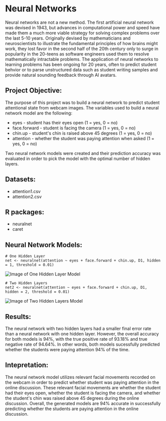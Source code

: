 # Neural Networks

Neural networks are not a new method. The first artificial neural network was devised in 1943, but advances in computational power and speed have made them a much more viable strategy for solving complex problems over the last 5-10 years. Originally devised by mathematicians and neuroscientists to illustrate the fundamental principles of how brains might work, they lost favor in the second half of the 20th century only to surge in popularity in the 20-teens as software engineers used them to resolve mathematically intractable problems. The application of neural networks to learning problems has been ongoing for 20 years, often to predict student behvior or to parse unstructured data such as student writing samples and provide natural sounding feedback through AI avatars.

## Project Objective:

The purpose of this project was to build a neural network to predict student attentional state from webcam images. The variables used to build a neural network model are the following:
  * eyes - student has their eyes open (1 = yes, 0 = no)
  * face.forward - student is facing the camera (1 = yes, 0 = no)
  * chin.up - student's chin is raised above 45 degrees (1 = yes, 0 = no)
  * attention - whether the student was paying attention when asked (1 = yes, 0 = no)

Two neural network models were created and their prediction accuracy was evaluated in order to pick the model with the optimal number of hidden layers.  

## Datasets:

* attention1.csv
* attention2.csv

## R packages:

* neuralnet
* caret

## Neural Network Models:

```
# One Hidden Layer
net <- neuralnet(attention ~ eyes + face.forward + chin.up, D1, hidden = 1, threshold = 0.01)
```
![Image of One Hidden Layer Model](https://github.com/lizarova777/neural-networks/blob/master/OneNeuralNet.png)

```
# Two Hidden Layers
net2 <- neuralnet(attention ~ eyes + face.forward + chin.up, D1, hidden = 2, threshold = 0.01)
```
![Image of Two Hidden Layers Model](https://github.com/lizarova777/neural-networks/blob/master/TwoNeuralNet.png)

## Results:

The neural network with two hidden layers had a smaller final error rate than a neural network with one hidden layer. However, the overall accuracy for both models is 94%, with the true positive rate of 93.18% and true negative rate of 94.64%. In other words, both models sucessfully predicted whether the students were paying attention 94% of the time. 

## Intepretation:

The neural network model utilizes relevant facial movements recorded on the webcam in order to predict whether student was paying attention in the online discussion. These relevant facial movements are whether the student had their eyes open, whether the student is facing the camera, and whether the student's chin was raised above 45 degrees during the online discussion. Overall, the generated models are 94% accurate in successfully predicting whether the students are paying attention in the online discussion. 




